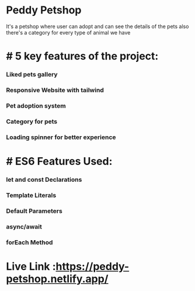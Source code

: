 # Peddy Petshop
It's a petshop where user can adopt and can see the details of the pets also there's a category for every type of animal we have

# # 5 key features of the project:
### Liked pets gallery
### Responsive Website with tailwind
### Pet adoption system
### Category for pets
### Loading spinner for better experience

# # ES6 Features Used:
### let and const Declarations
### Template Literals
### Default Parameters
### async/await
### forEach Method

# Live Link :https://peddy-petshop.netlify.app/
